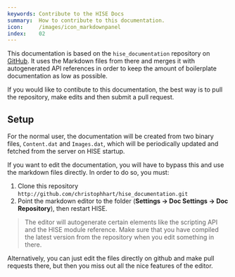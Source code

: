 ```yaml
---
keywords: Contribute to the HISE Docs
summary:  How to contribute to this documentation.
icon:     /images/icon_markdownpanel
index:    02
---
```


This documentation is based on the `hise_documentation` repository on [GitHub](http://github.com/christophhart/hise_documentation/). 
It uses the Markdown files from there and merges it with autogenerated API references in order to keep the amount of boilerplate documentation as low as possible.

If you would like to contibute to this documentation, the best way is to pull the repository, make edits and then submit a pull request.

## Setup

For the normal user, the documentation will be created from two binary files, `Content.dat` and `Images.dat`, which will be 
periodically updated and fetched from the server on HISE startup.

If you want to edit the documentation, you will have to bypass this and use the markdown files directly. In order to do so, you must:

1. Clone this repository `http://github.com/christophhart/hise_documentation.git`
3. Point the markdown editor to the folder (**Settings -> Doc Settings -> Doc Repository**), then restart HISE.

> The editor will autogenerate certain elements like the scripting API and the HISE module reference. Make sure that you have compiled the latest version from the repository when you edit something in there.

Alternatively, you can just edit the files directly on github and make pull requests there, but then you miss out all the nice features of the editor.


